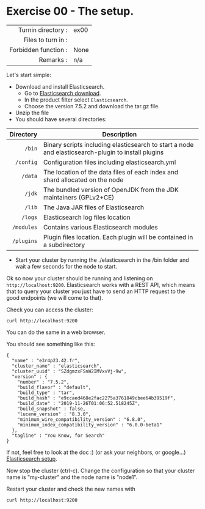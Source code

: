 # Exercise 00 - The setup.

|                         |                    |
| -----------------------:| ------------------ |
|   Turnin directory :    |  ex00              |
|   Files to turn in :    |                    |
|   Forbidden function :  |  None              |
|   Remarks :             |  n/a               |

Let's start simple:

* Download and install Elasticsearch. 
    - Go to [Elasticsearch download](https://www.elastic.co/downloads/past-releases).
    - In the product filter select `Elasticsearch`.
    - Choose the version 7.5.2 and download the tar.gz file. 
* Unzip the file
* You should have several directories:

|  Directory |  Description                                                                                                 |
| --------:| ------------------------------------------------------------------------------------------------- |
| `/bin`    | Binary scripts including elasticsearch to start a node and elasticsearch-plugin to install plugins |
| `/config` | Configuration files including elasticsearch.yml                                                    |
| `/data`   | The location of the data files of each index and shard allocated on the node |
| `/jdk`    | The bundled version of OpenJDK from the JDK maintainers (GPLv2+CE) |
| `/lib`    | The Java JAR files of Elasticsearch |
| `/logs`   | Elasticsearch log files location |
| `/modules` | Contains various Elasticsearch modules |
| `/plugins` | Plugin files location. Each plugin will be contained in a subdirectory |

* Start your cluster by running the ./elasticsearch in the /bin folder and wait a few seconds for the node to start. 

Ok so now your cluster should be running and listening on `http://localhost:9200`.
Elasticsearch works with a REST API, which means that to query your cluster you just have to send an HTTP request to the good endpoints (we will come to that).

Check you can access the cluster:

```
curl http://localhost:9200
```
You can do the same in a web browser.

You should see something like this:

```
{
  "name" : "e3r4p23.42.fr",
  "cluster_name" : "elasticsearch",
  "cluster_uuid" : "SZdgmzxFSnW2IMVxvVj-9w",
  "version" : {
    "number" : "7.5.2",
    "build_flavor" : "default",
    "build_type" : "tar",
    "build_hash" : "e9ccaed468e2fac2275a3761849cbee64b39519f",
    "build_date" : "2019-11-26T01:06:52.518245Z",
    "build_snapshot" : false,
    "lucene_version" : "8.3.0",
    "minimum_wire_compatibility_version" : "6.8.0",
    "minimum_index_compatibility_version" : "6.0.0-beta1"
  },
  "tagline" : "You Know, for Search"
}
```

If not, feel free to look at the doc :) (or ask your neighbors, or google...) [Elasticsearch setup](https://www.elastic.co/guide/en/elasticsearch/reference/current/setup.html).

Now stop the cluster (ctrl-c). Change the configuration so that your cluster name is "my-cluster" and the node name is "node1".  

Restart your cluster and check the new names with  

```
curl http://localhost:9200
```
